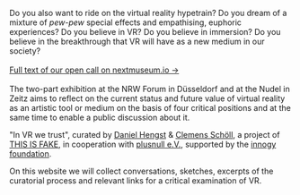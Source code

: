 Do you also want to ride on the virtual reality hypetrain? Do you dream of a mixture of *pew-pew* special effects and empathising, euphoric experiences? Do you believe in VR? Do you believe in immersion? Do you believe in the breakthrough that VR will have as a new medium in our society?
<br><br>
[Full text of our open call on nextmuseum.io →](https://www.nextmuseum.io/en/exhibitions/in-vr-we-trust/)
<br><br>
The two-part exhibition at the NRW Forum in Düsseldorf and at the Nudel in Zeitz aims to reflect on the current status and future value of virtual reality as an artistic tool or medium on the basis of four critical positions and at the same time to enable a public discussion about it.

"In VR we trust", curated by [Daniel Hengst](http://danielhengst.de/) & [Clemens Schöll](http://neopostmodern.com/), 
a project of [THIS IS FAKE](http://thisisfake.team/), in cooperation with [plusnull e.V.](http://www.plusnull.org/), 
supported by the [innogy foundation](https://innogy-stiftung.com/).

On this website we will collect conversations, sketches, excerpts of the curatorial process and relevant links for a critical examination of VR.

